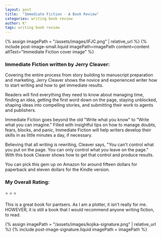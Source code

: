 ```yaml
---
layout: post
title:  "Immediate Fiction - A Book Review"
categories: writing book review
author: K°
tags: writing book review
---
```

<div>
{% assign imagePath = "/assets/images/IFJC.png" | relative_url %}
{% include post-image-small.liquid imagePath=imagePath content=content 
altText="Immediate Fiction cover image" %}
</div>

### Immediate Fiction written by Jerry Cleaver:
Covering the entire process from story building to manuscript preparation and marketing, Jerry Cleaver shows the novice and experienced writer how to start writing and how to get immediate results.

Readers will find everything they need to know about managing time, finding an idea, getting the first word down on the page, staying unblocked, shaping ideas into compelling stories, and submitting their work to agents and publishers.

Immediate Fiction goes beyond the old "Write what you know" to "Write what you can imagine." Filled with insightful tips on how to manage doubts, fears, blocks, and panic, Immediate Fiction will help writers develop their skills in as little minutes a day, if necessary.

Believing that all writing is rewriting, Cleaver says, "You can't control what you put on the page. You can only control what you leave on the page." With this book Cleaver shows how to get that control and produce results.

You can pick this gem up on Amazon for around fifteen dollars for paperback and eleven dollars for the Kindle version.

### My Overall Rating:
⭐ ⭐ ⭐

This is a great book for pantsers. As I am a plotter, it isn't really for me. HOWEVER, it is still a book that I would recommend anyone writing fiction, to read.

<!-- signature -->
{% assign imagePath = "/assets/images/kojika-signature.png" | relative_url %}
{% include post-image-signature.liquid imagePath = imagePath %}